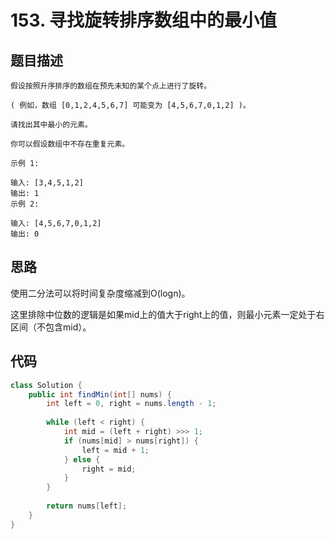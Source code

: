 # 153. 寻找旋转排序数组中的最小值

## 题目描述

```
假设按照升序排序的数组在预先未知的某个点上进行了旋转。

( 例如，数组 [0,1,2,4,5,6,7] 可能变为 [4,5,6,7,0,1,2] )。

请找出其中最小的元素。

你可以假设数组中不存在重复元素。

示例 1:

输入: [3,4,5,1,2]
输出: 1
示例 2:

输入: [4,5,6,7,0,1,2]
输出: 0
```

## 思路

使用二分法可以将时间复杂度缩减到O(logn)。

这里排除中位数的逻辑是如果mid上的值大于right上的值，则最小元素一定处于右区间（不包含mid）。
## 代码

```java
class Solution {
    public int findMin(int[] nums) {
        int left = 0, right = nums.length - 1;
    
        while (left < right) {
            int mid = (left + right) >>> 1;
            if (nums[mid] > nums[right]) {
                left = mid + 1;
            } else {
                right = mid;
            }
        }
        
        return nums[left];
    }
}
```

